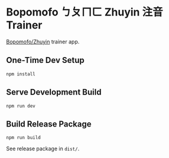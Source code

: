 # Bopomofo ㄅㄆㄇㄈ Zhuyin 注音 Trainer

[Bopomofo/Zhuyin](https://en.wikipedia.org/wiki/Bopomofo) trainer app.

## One-Time Dev Setup

```
npm install
```

## Serve Development Build

```
npm run dev
```

## Build Release Package

```
npm run build
```

See release package in `dist/`.
